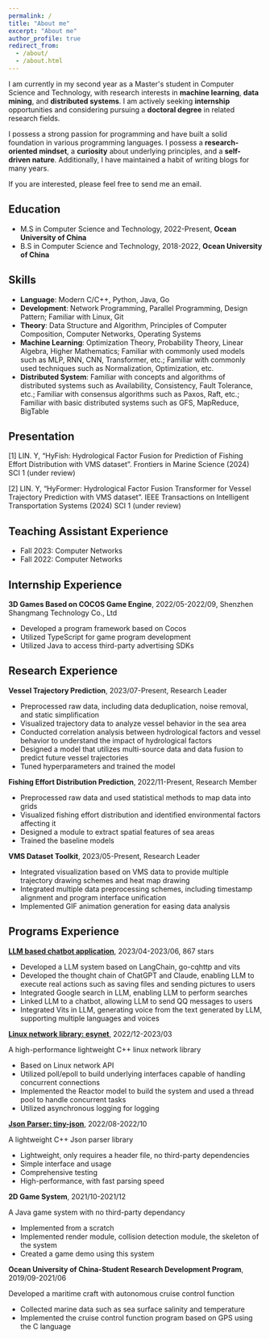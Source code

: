 ```yaml
---
permalink: /
title: "About me"
excerpt: "About me"
author_profile: true
redirect_from:
  - /about/
  - /about.html
---
```


I am currently in my second year as a Master's student in Computer Science and Technology, with research interests in **machine learning**, **data mining**, and **distributed systems**. I am actively seeking **internship** opportunities and considering pursuing a **doctoral degree** in related research fields.

I possess a strong passion for programming and have built a solid foundation in various programming languages. I possess a **research-oriented mindset**, a **curiosity** about underlying principles, and a **self-driven nature**. Additionally, I have maintained a habit of writing blogs for many years.

If you are interested, please feel free to send me an email.

Education
------
- M.S in Computer Science and Technology, 2022-Present, **Ocean University of China**
- B.S in Computer Science and Technology, 2018-2022, **Ocean University of China**

Skills
------
- **Language**: Modern C/C++, Python, Java, Go
- **Development**: Network Programming, Parallel Programming, Design Pattern; Familiar with Linux, Git
- **Theory**: Data Structure and Algorithm, Principles of Computer Composition, Computer Networks, Operating Systems
- **Machine Learning**: Optimization Theory, Probability Theory, Linear Algebra, Higher Mathematics; Familiar with commonly used models such as MLP, RNN, CNN, Transformer, etc.; Familiar with commonly used techniques such as Normalization, Optimization, etc.
- **Distributed System**: Familiar with concepts and algorithms of distributed systems such as Availability, Consistency, Fault Tolerance, etc.; Familiar with consensus algorithms such as Paxos, Raft, etc.; Familiar with basic distributed systems such as GFS, MapReduce, BigTable

Presentation
------
\[1\] LIN. Y, “HyFish: Hydrological Factor Fusion for Prediction of Fishing Effort Distribution with VMS dataset”. Frontiers in Marine Science (2024) SCI 1 (under review)

\[2\] LIN. Y, “HyFormer: Hydrological Factor Fusion Transformer for Vessel Trajectory Prediction with VMS dataset”. IEEE Transactions on Intelligent Transportation Systems (2024) SCI 1 (under review)

Teaching Assistant Experience
------
- Fall 2023: Computer Networks
- Fall 2022: Computer Networks

Internship Experience
------
**3D Games Based on COCOS Game Engine**, 2022/05-2022/09, Shenzhen Shangmang Technology Co., Ltd

- Developed a program framework based on Cocos
- Utilized TypeScript for game program development
- Utilized Java to access third-party advertising SDKs

Research Experience
------
**Vessel Trajectory Prediction**, 2023/07-Present, Research Leader

- Preprocessed raw data, including data deduplication, noise removal, and static simplification
- Visualized trajectory data to analyze vessel behavior in the sea area
- Conducted correlation analysis between hydrological factors and vessel behavior to understand the impact of hydrological factors
- Designed a model that utilizes multi-source data and data fusion to predict future vessel trajectories
- Tuned hyperparameters and trained the model

**Fishing Effort Distribution Prediction**, 2022/11-Present, Research Member

- Preprocessed raw data and used statistical methods to map data into grids
- Visualized fishing effort distribution and identified environmental factors affecting it
- Designed a module to extract spatial features of sea areas
- Trained the baseline models

**VMS Dataset Toolkit**, 2023/05-Present, Research Leader

- Integrated visualization based on VMS data to provide multiple trajectory drawing schemes and heat map drawing
- Integrated multiple data preprocessing schemes, including timestamp alignment and program interface unification
- Implemented GIF animation generation for easing data analysis

Programs Experience
------
**[LLM based chatbot application](https://github.com/Syan-Lin/CyberWaifu)**, 2023/04-2023/06, 867 stars

- Developed a LLM system based on LangChain, go-cqhttp and vits
- Developed the thought chain of ChatGPT and Claude, enabling LLM to execute real actions such as saving files and sending pictures to users
- Integrated Google search in LLM, enabling LLM to perform searches
- Linked LLM to a chatbot, allowing LLM to send QQ messages to users
- Integrated Vits in LLM, generating voice from the text generated by LLM, supporting multiple languages and voices

**[Linux network library: esynet](https://github.com/Syan-Lin/esynet)**, 2022/12-2023/03

A high-performance lightweight C++ linux network library

- Based on Linux network API
- Utilized poll/epoll to build underlying interfaces capable of handling concurrent connections
- Implemented the Reactor model to build the system and used a thread pool to handle concurrent tasks
- Utilized asynchronous logging for logging

**[Json Parser: tiny-json](https://github.com/Syan-Lin/Tiny-JSON)**, 2022/08-2022/10

A lightweight C++ Json parser library

- Lightweight, only requires a header file, no third-party dependencies
- Simple interface and usage
- Comprehensive testing
- High-performance, with fast parsing speed

**2D Game System**, 2021/10-2021/12

A Java game system with no third-party dependancy

- Implemented from a scratch
- Implemented render module, collision detection module, the skeleton of the system
- Created a game demo using this system

**Ocean University of China-Student Research Development Program**, 2019/09-2021/06

Developed a maritime craft with autonomous cruise control function

- Collected marine data such as sea surface salinity and temperature
- Implemented the cruise control function program based on GPS using the C language